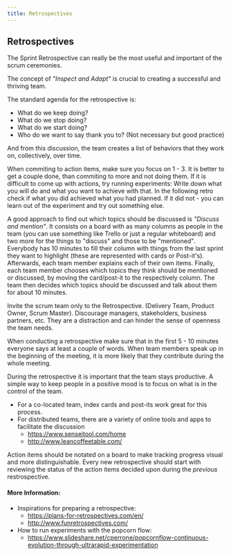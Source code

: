 ```yaml
---
title: Retrospectives
---
```


## Retrospectives

The Sprint Retrospective can really be the most useful and important of the scrum ceremonies.

The concept of *"Inspect and Adapt"* is crucial to creating a successful and thriving team.

The standard agenda for the retrospective is:

* What do we keep doing?
* What do we stop doing?
* What do we start doing?
* Who do we want to say thank you to? (Not necessary but good practice)

And from this discussion, the team creates a list of behaviors that they work on, collectively, over time. 

When commiting to action items, make sure you focus on 1 - 3. It is better to get a couple done, than commiting to more and not doing them. If it is difficult to come up with actions, try running experiments: Write down what you will do and what you want to achieve with that. In the following retro check if what you did achieved what you had planned. If it did not - you can learn out of the experiment and try out something else. 

A good approach to find out which topics should be discussed is *"Discuss and mention"*. It consists on a board with as many columns as people in the team (you can use something like Trello or just a regular whiteboard) and two more for the things to "discuss" and those to be "mentioned". Everybody has 10 minutes to fill their column with things from the last sprint they want to highlight (these are represented with cards or Post-it's). Afterwards, each team member explains each of their own items. Finally, each team member chooses which topics they think should be mentioned or discussed, by moving the card/post-it to the respectively column. The team then decides which topics should be discussed and talk about them for about 10 minutes.

Invite the scrum team only to the Retrospective. (Delivery Team, Product Owner, Scrum Master). Discourage managers, stakeholders, business partners, etc. They are a distraction and can hinder the sense of openness the team needs.

When conducting a retrospective make sure that in the first 5 - 10 minutes everyone says at least a couple of words. When team members speak up in the beginning of the meeting, it is more likely that they contribute during the whole meeting.

During the retrospective it is important that the team stays productive. A simple way to keep people in a positive mood is to focus on what is in the control of the team.

- For a co-located team, index cards and post-its work great for this process.
- For distributed teams, there are a variety of online tools and apps to facilitate the discussion
  - https://www.senseitool.com/home
  - http://www.leancoffeetable.com/

Action items should be notated on a board to make tracking progress visual and more distinguishable. Every new retrospective should start with reviewing the status of the action items decided upon during the *previous* restrospective.

#### More Information:
<!-- Please add any articles you think might be helpful to read before writing the article -->

- Inspirations for preparing a retrospective:
  - https://plans-for-retrospectives.com/en/
  - http://www.funretrospectives.com/
- How to run experiments with the popcorn flow:
  - https://www.slideshare.net/cperrone/popcornflow-continuous-evolution-through-ultrarapid-experimentation

